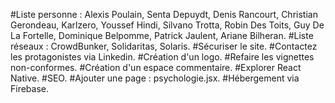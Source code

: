 #Liste personne : Alexis Poulain, Senta Depuydt, Denis Rancourt, Christian Gerondeau, Karlzero, Youssef Hindi, Silvano Trotta, Robin Des Toits, Guy De La Fortelle, Dominique Belpomme, Patrick Jaulent, Ariane Bilheran.
#Liste réseaux : CrowdBunker, Solidaritas, Solaris.
#Sécuriser le site.
#Contactez les protagonistes via Linkedin.
#Création d'un logo.
#Refaire les vignettes non-conformes.
#Création d'un espace commentaire.
#Explorer React Native.
#SEO.
#Ajouter une page : psychologie.jsx.
#Hébergement via Firebase.
